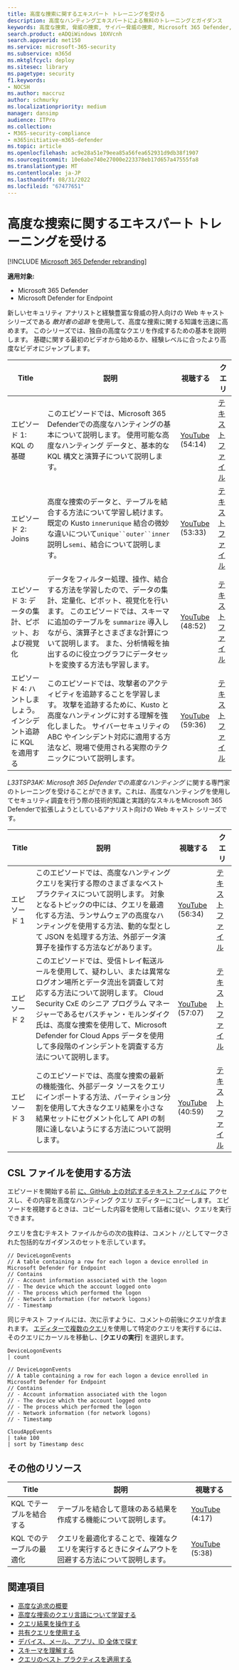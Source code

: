 ```yaml
---
title: 高度な捜索に関するエキスパート トレーニングを受ける
description: 高度なハンティングエキスパートによる無料のトレーニングとガイダンス
keywords: 高度な捜索, 脅威の捜索, サイバー脅威の捜索, Microsoft 365 Defender, microsoft 365, m365, 検索, クエリ, 言語, トレーニング, シナリオ, 基本から高度, ビデオ, ステップ バイ ステップ
search.product: eADQiWindows 10XVcnh
search.appverid: met150
ms.service: microsoft-365-security
ms.subservice: m365d
ms.mktglfcycl: deploy
ms.sitesec: library
ms.pagetype: security
f1.keywords:
- NOCSH
ms.author: maccruz
author: schmurky
ms.localizationpriority: medium
manager: dansimp
audience: ITPro
ms.collection:
- M365-security-compliance
- m365initiative-m365-defender
ms.topic: article
ms.openlocfilehash: ac9e28a51e79eea85a56fea652931d9db38f1907
ms.sourcegitcommit: 10e6abe740e27000e223378eb17d657a47555fa8
ms.translationtype: MT
ms.contentlocale: ja-JP
ms.lasthandoff: 08/31/2022
ms.locfileid: "67477651"
---
```

# <a name="get-expert-training-on-advanced-hunting"></a>高度な捜索に関するエキスパート トレーニングを受ける

[!INCLUDE [Microsoft 365 Defender rebranding](../includes/microsoft-defender.md)]

**適用対象:**

- Microsoft 365 Defender
- Microsoft Defender for Endpoint

新しいセキュリティ アナリストと経験豊富な脅威の狩人向けの Web キャスト シリーズである _敵対者の追跡_ を使用して、高度な捜索に関する知識を迅速に高めます。 このシリーズでは、独自の高度なクエリを作成するための基本を説明します。 基礎に関する最初のビデオから始めるか、経験レベルに合ったより高度なビデオにジャンプします。

| Title | 説明 | 視聴する | クエリ |
|---|---|---|---|
| エピソード 1: KQL の基礎 | このエピソードでは、Microsoft 365 Defenderでの高度なハンティングの基本について説明します。 使用可能な高度なハンティング データと、基本的な KQL 構文と演算子について説明します。 | [YouTube](https://youtu.be/0D9TkGjeJwM?t=351) (54:14) | [テキスト ファイル](https://github.com/microsoft/Microsoft-365-Defender-Hunting-Queries/blob/master/Webcasts/TrackingTheAdversary/Episode%201%20-%20KQL%20Fundamentals.txt) |
| エピソード 2: Joins | 高度な捜索のデータと、テーブルを結合する方法について学習し続けます。 既定の Kusto `innerunique` 結合の微妙な違いについて`unique``outer``inner`説明し`semi`、結合について説明します。 | [YouTube](https://youtu.be/LMrO6K5TWOU?t=297) (53:33) | [テキスト ファイル](https://github.com/microsoft/Microsoft-365-Defender-Hunting-Queries/blob/master/Webcasts/TrackingTheAdversary/Episode%202%20-%20Joins.txt) |
| エピソード 3: データの集計、ピボット、および視覚化 | データをフィルター処理、操作、結合する方法を学習したので、データの集計、定量化、ピボット、視覚化を行います。 このエピソードでは、スキーマに追加のテーブルを `summarize` 導入しながら、演算子とさまざまな計算について説明します。 また、分析情報を抽出するのに役立つグラフにデータセットを変換する方法も学習します。 | [YouTube](https://youtu.be/UKnk9U1NH6Y?t=296) (48:52) | [テキスト ファイル](https://github.com/microsoft/Microsoft-365-Defender-Hunting-Queries/blob/master/Webcasts/TrackingTheAdversary/Episode%203%20-%20Summarizing%2C%20Pivoting%2C%20and%20Joining.txt) |
| エピソード 4: ハントしましょう。 インシデント追跡に KQL を適用する | このエピソードでは、攻撃者のアクティビティを追跡することを学習します。 攻撃を追跡するために、Kusto と高度なハンティングに対する理解を強化しました。 サイバーセキュリティの ABC やインシデント対応に適用する方法など、現場で使用される実際のテクニックについて説明します。 | [YouTube](https://youtu.be/2EUxOc_LNd8?t=291) (59:36) | [テキスト ファイル](https://github.com/microsoft/Microsoft-365-Defender-Hunting-Queries/blob/master/Webcasts/TrackingTheAdversary/Episode%204%20-%20Lets%20Hunt.txt)

*L33TSP3AK: Microsoft 365 Defenderでの高度なハンティング* に関する専門家のトレーニングを受けることができます。これは、高度なハンティングを使用してセキュリティ調査を行う際の技術的知識と実践的なスキルをMicrosoft 365 Defenderで拡張しようとしているアナリスト向けの Web キャスト シリーズです。

| Title | 説明 | 視聴する | クエリ |
|---|---|---|---|
| エピソード 1  | このエピソードでは、高度なハンティング クエリを実行する際のさまざまなベスト プラクティスについて説明します。 対象となるトピックの中には、クエリを最適化する方法、ランサムウェアの高度なハンティングを使用する方法、動的な型として JSON を処理する方法、外部データ演算子を操作する方法などがあります。 | [YouTube](https://www.youtube.com/watch?v=nMGbK-ALaVg&feature=youtu.be) (56:34) | [テキスト ファイル](https://github.com/microsoft/Microsoft-365-Defender-Hunting-Queries/blob/master/Webcasts/l33tSpeak/Performance%2C%20Json%20and%20dynamics%20operator%2C%20external%20data.txt) |
| エピソード 2 | このエピソードでは、受信トレイ転送ルールを使用して、疑わしい、または異常なログオン場所とデータ流出を調査して対応する方法について説明します。 Cloud Security CxE のシニア プログラム マネージャーであるセバスチャン・モルンダイク氏は、高度な捜索を使用して、Microsoft Defender for Cloud Apps データを使用して多段階のインシデントを調査する方法について説明します。 | [YouTube](https://www.youtube.com/watch?v=QaUxdtNfbd8) (57:07) | [テキスト ファイル](https://github.com/microsoft/Microsoft-365-Defender-Hunting-Queries/blob/master/Webcasts/l33tSpeak/MCAS%20-%20The%20Hunt.txt)
| エピソード 3 | このエピソードでは、高度な捜索の最新の機能強化、外部データ ソースをクエリにインポートする方法、パーティション分割を使用して大きなクエリ結果を小さな結果セットにセグメント化して API の制限に達しないようにする方法について説明します。 | [YouTube](https://www.youtube.com/watch?v=vd5lgIJKmYs) (40:59) | [テキスト ファイル](https://github.com/microsoft/Microsoft-365-Defender-Hunting-Queries/blob/master/Webcasts/l33tSpeak/l33tspeak%2011%20Oct%202021%20-%20externaldata%20and%20query%20partitioning.csl)

## <a name="how-to-use-the-csl-file"></a>CSL ファイルを使用する方法

エピソードを開始する前 [に、GitHub 上の対応するテキスト ファイルに](https://github.com/microsoft/Microsoft-365-Defender-Hunting-Queries/tree/master/Webcasts) アクセスし、その内容を高度なハンティング クエリ エディターにコピーします。 エピソードを視聴するときは、コピーした内容を使用して話者に従い、クエリを実行できます。

クエリを含むテキスト ファイルからの次の抜粋は、コメント `//`としてマークされた包括的なガイダンスのセットを示しています。

```kusto
// DeviceLogonEvents
// A table containing a row for each logon a device enrolled in Microsoft Defender for Endpoint
// Contains
// - Account information associated with the logon
// - The device which the account logged onto
// - The process which performed the logon
// - Network information (for network logons)
// - Timestamp
```

同じテキスト ファイルには、次に示すように、コメントの前後にクエリが含まれます。 [エディターで複数のクエリ](advanced-hunting-query-language.md#work-with-multiple-queries-in-the-editor)を使用して特定のクエリを実行するには、そのクエリにカーソルを移動し、[**クエリの実行**] を選択します。

```kusto
DeviceLogonEvents
| count

// DeviceLogonEvents
// A table containing a row for each logon a device enrolled in Microsoft Defender for Endpoint
// Contains
// - Account information associated with the logon
// - The device which the account logged onto
// - The process which performed the logon
// - Network information (for network logons)
// - Timestamp

CloudAppEvents
| take 100
| sort by Timestamp desc
```


## <a name="other-resources"></a>その他のリソース

| Title | 説明 | 視聴する |
|---|---|---|
|KQL でテーブルを結合する | テーブルを結合して意味のある結果を作成する機能について説明します。 | [YouTube](https://www.youtube.com/watch?v=8qZx7Pp5XgM) (4:17) |
| KQL でのテーブルの最適化 | クエリを最適化することで、複雑なクエリを実行するときにタイムアウトを回避する方法について説明します。 | [YouTube](https://www.youtube.com/watch?v=ceYvRuPp5D8) (5:38)  | 

## <a name="related-topics"></a>関連項目

- [高度な追求の概要](advanced-hunting-overview.md)
- [高度な捜索のクエリ言語について学習する](advanced-hunting-query-language.md)
- [クエリ結果を操作する](advanced-hunting-query-results.md)
- [共有クエリを使用する](advanced-hunting-shared-queries.md)
- [デバイス、メール、アプリ、ID 全体で探す](advanced-hunting-query-emails-devices.md)
- [スキーマを理解する](advanced-hunting-schema-tables.md)
- [クエリのベスト プラクティスを適用する](advanced-hunting-best-practices.md)
